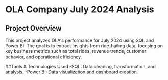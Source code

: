# OLA Company July 2024 Analysis
## Project Overview

This project analyzes OLA's performance for July 2024 using SQL and Power BI. The goal is to extract insights from ride-hailing data, focusing on key business metrics such as total rides, revenue trends, customer behavior, and operational efficiency.

##Tools & Technologies Used
-SQL: Data cleaning, transformation, and analysis.
-Power BI: Data visualization and dashboard creation.
